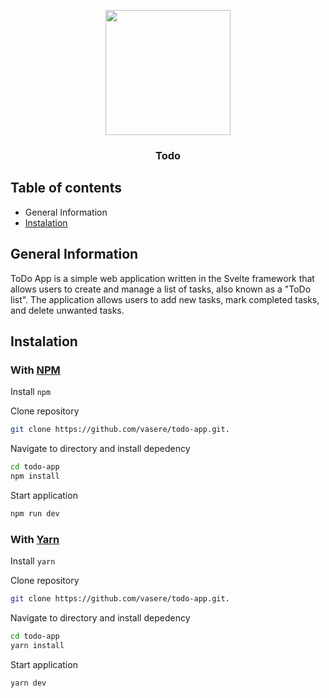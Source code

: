 <p align="center">
  <img src="https://cdn.discordapp.com/attachments/794225900791136286/1059603191718752307/reminder-icon.png" width="200"/> 
  <p align="center">
    <h3 align="center">Todo</h3>
  </p>
</p>

<div align="center">
  
</div>

## Table of contents
- General Information
- [Instalation](#Instalation)

## General Information
ToDo App is a simple web application written in the Svelte framework that allows users to create and manage a list of tasks, also known as a "ToDo list". The application allows users to add new tasks, mark completed tasks, and delete unwanted tasks.

## Instalation

### With [NPM](https://nodejs.org/en)

Install `npm`

Clone repository
```bash
git clone https://github.com/vasere/todo-app.git.
```
Navigate to directory and install depedency
```bash
cd todo-app
npm install
```
Start application
```bash
npm run dev
```

### With [Yarn](https://yarnpkg.com/)

Install `yarn`

Clone repository
```bash
git clone https://github.com/vasere/todo-app.git.
```
Navigate to directory and install depedency
```bash
cd todo-app
yarn install
```
Start application
```bash
yarn dev
```
